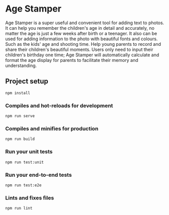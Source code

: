 # Age Stamper

Age Stamper is a super useful and convenient tool for adding text to photos. It can help you remember the children's age in detail and accurately, no matter the age is just a few weeks after birth or a teenager. It also can be used for adding information to the photo with beautiful fonts and colours. Such as the kids' age and shooting time. Help young parents to record and share their children's beautiful moments.
Users only need to input their children's birthday one time; Age Stamper will automatically calculate and format the age display for parents to facilitate their memory and understanding.

## Project setup

```
npm install
```

### Compiles and hot-reloads for development

```
npm run serve
```

### Compiles and minifies for production

```
npm run build
```

### Run your unit tests

```
npm run test:unit
```

### Run your end-to-end tests

```
npm run test:e2e
```

### Lints and fixes files

```
npm run lint
```


